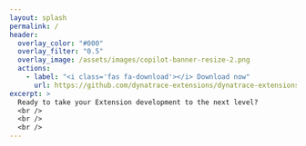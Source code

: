 ```yaml
---
layout: splash
permalink: /
header:
  overlay_color: "#000"
  overlay_filter: "0.5"
  overlay_image: /assets/images/copilot-banner-resize-2.png
  actions:
    - label: "<i class='fas fa-download'></i> Download now"
      url: https://github.com/dynatrace-extensions/dynatrace-extensions-copilot/releases
excerpt: >
  Ready to take your Extension development to the next level?
  <br />
  <br />
  <br />
---
```

